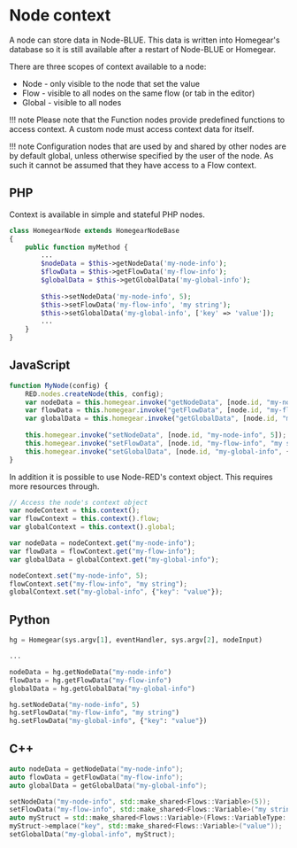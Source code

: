 # Node context

A node can store data in Node-BLUE. This data is written into Homegear's database so it is still available after a restart of Node-BLUE or Homegear.

There are three scopes of context available to a node:

- Node - only visible to the node that set the value
- Flow - visible to all nodes on the same flow (or tab in the editor)
- Global - visible to all nodes

!!! note
    Please note that the Function nodes provide predefined functions to access context. A custom node must access context data for itself.

!!! note
    Configuration nodes that are used by and shared by other nodes are by default global, unless otherwise specified by the user of the node. As such it cannot be assumed that they have access to a Flow context.

## PHP

Context is available in simple and stateful PHP nodes.

```php
class HomegearNode extends HomegearNodeBase
{    
    public function myMethod {
        ...
        $nodeData = $this->getNodeData('my-node-info');
        $flowData = $this->getFlowData('my-flow-info');
        $globalData = $this->getGlobalData('my-global-info');
        
        $this->setNodeData('my-node-info', 5);        
        $this->setFlowData('my-flow-info', 'my string');
        $this->setGlobalData('my-global-info', ['key' => 'value']);
        ...
    }
}
```

## JavaScript

```javascript
function MyNode(config) {
    RED.nodes.createNode(this, config);
    var nodeData = this.homegear.invoke("getNodeData", [node.id, "my-node-info"]);
    var flowData = this.homegear.invoke("getFlowData", [node.id, "my-flow-info"]);
    var globalData = this.homegear.invoke("getGlobalData", [node.id, "my-global-info"]);
    
    this.homegear.invoke("setNodeData", [node.id, "my-node-info", 5]);
    this.homegear.invoke("setFlowData", [node.id, "my-flow-info", "my string"]);
    this.homegear.invoke("setGlobalData", [node.id, "my-global-info", {"key": "value"}]);
}
```

In addition it is possible to use Node-RED's context object. This requires more resources through.

```javascript
// Access the node's context object
var nodeContext = this.context();
var flowContext = this.context().flow;
var globalContext = this.context().global;

var nodeData = nodeContext.get("my-node-info");
var flowData = flowContext.get("my-flow-info");
var globalData = globalContext.get("my-global-info");

nodeContext.set("my-node-info", 5);
flowContext.set("my-flow-info", "my string");
globalContext.set("my-global-info", {"key": "value"});
```



## Python

```python
hg = Homegear(sys.argv[1], eventHandler, sys.argv[2], nodeInput)

...

nodeData = hg.getNodeData("my-node-info")
flowData = hg.getFlowData("my-flow-info")
globalData = hg.getGlobalData("my-global-info")

hg.setNodeData("my-node-info", 5)
hg.setFlowData("my-flow-info", "my string")
hg.setFlowData("my-global-info", {"key": "value"})
```

## C++

```c++
auto nodeData = getNodeData("my-node-info");
auto flowData = getFlowData("my-flow-info");
auto globalData = getGlobalData("my-global-info");

setNodeData("my-node-info", std::make_shared<Flows::Variable>(5));
setFlowData("my-flow-info", std::make_shared<Flows::Variable>("my string"));
auto myStruct = std::make_shared<Flows::Variable>(Flows::VariableType::tStruct);
myStruct->emplace("key", std::make_shared<Flows::Variable>("value"));
setGlobalData("my-global-info", myStruct);
```

